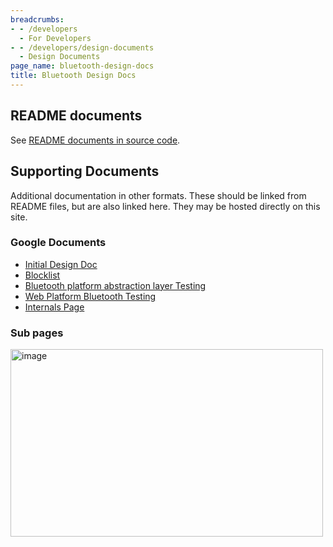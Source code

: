 ```yaml
---
breadcrumbs:
- - /developers
  - For Developers
- - /developers/design-documents
  - Design Documents
page_name: bluetooth-design-docs
title: Bluetooth Design Docs
---
```


## README documents

See [README documents in source
code](https://code.google.com/p/chromium/codesearch#search/&q=file:bluetooth.*README&sq=package:chromium&type=cs).

## Supporting Documents

Additional documentation in other formats. These should be linked from README
files, but are also linked here. They may be hosted directly on this site.

### Google Documents

*   [Initial Design
            Doc](https://docs.google.com/document/d/1MBOLc1J09xhmEy9As17Rii4asM7u60LluRIv-OPPARM/edit)
*   [Blocklist](https://docs.google.com/document/d/158gc43rbwXrHbk1lPCBIbImQ8un0IEasIT6oLUSyssw/edit)
*   [Bluetooth platform abstraction layer
            Testing](https://docs.google.com/document/d/1mBipxn1sJu6jMqP0RQZpkYXC1o601bzLCpCxwTA2yGA/edit)
*   [Web Platform Bluetooth
            Testing](https://docs.google.com/document/d/1Nhv_oVDCodd1pEH_jj9k8gF4rPGb_84VYaZ9IG8M_WY/edit)
*   [Internals
            Page](https://docs.google.com/document/d/1wa96bCrB2Iw7tTI-fWsKmhLB7_ffF12frGIjRvhaj9E/edit)

### Sub pages

<img alt="image" src="http://www.google.com/chart" height=300 width=500>